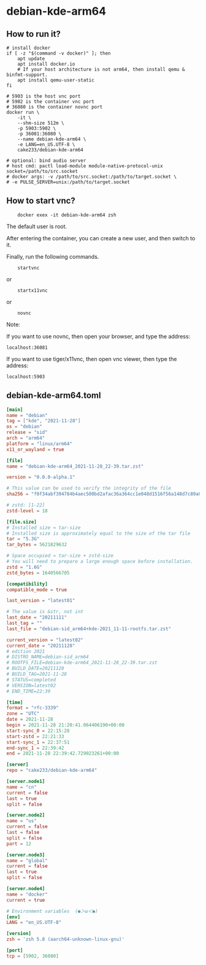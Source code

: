 # debian-kde-arm64

## How to run it?

```shell
# install docker
if [ -z "$(command -v docker)" ]; then
    apt update
    apt install docker.io
    # If your host architecture is not arm64, then install qemu & binfmt-support.
    apt install qemu-user-static
fi

# 5903 is the host vnc port
# 5902 is the container vnc port
# 36080 is the container novnc port
docker run \
    -it \
    --shm-size 512m \
    -p 5903:5902 \
    -p 36081:36080 \
    --name debian-kde-arm64 \
    -e LANG=en_US.UTF-8 \
    cake233/debian-kde-arm64

# optional: bind audio server
# host cmd: pactl load-module module-native-protocol-unix socket=/path/to/src.socket
# docker args: -v /path/to/src.socket:/path/to/target.socket \
# -e PULSE_SERVER=unix:/path/to/target.socket

```

## How to start vnc?

```shell
    docker exex -it debian-kde-arm64 zsh
```

The default user is root.

After entering the container, you can create a new user, and then switch to it.

Finally, run the following commands.

```shell
    startvnc
```

or

```shell
    startx11vnc
```

or

```shell
    novnc
```

Note:

If you want to use novnc, then open your browser, and type the address:

```
localhost:36081
```

If you want to use tiger/x11vnc, then open vnc viewer, then type the address:

```
localhost:5903
```

## debian-kde-arm64.toml

```toml
[main]
name = "debian"
tag = ["kde", "2021-11-28"]
os = "debian"
release = "sid"
arch = "arm64"
platform = "linux/arm64"
x11_or_wayland = true

[file]
name = "debian-kde-arm64_2021-11-28_22-39.tar.zst"

version = "0.0.0-alpha.1"

# This value can be used to verify the integrity of the file
sha256 = "f0f34abf394784b4aec500bd2afac36a364cc1e048d1516f56a148d7c89a06bd"

# zstd: [1-22]
zstd-level = 18

[file.size]
# Installed size ≈ tar-size
# Installed size is approximately equal to the size of the tar file
tar = "5.3G"
tar_bytes = 5621829632

# Space occupied ≈ tar-size + zstd-size
# You will need to prepare a large enough space before installation.
zstd = "1.6G"
zstd_bytes = 1640566705

[compatibility]
compatible_mode = true

last_version = "latest01"

# The value is &str, not int
last_date = "20211111"
last_tag = ""
last_file = "debian-sid_arm64+kde-2021_11-11-rootfs.tar.zst"

current_version = "latest02"
current_date = "20211128"
# edition 2021
# DISTRO_NAME=debian-sid_arm64
# ROOTFS_FILE=debian-kde-arm64_2021-11-28_22-39.tar.zst
# BUILD_DATE=20211128
# BUILD_TAG=2021-11-28
# STATUS=completed
# VERSION=latest02
# END_TIME=22:39

[time]
format = "rfc-3339"
zone = "UTC"
date = 2021-11-28
begin = 2021-11-28 21:20:41.064406190+00:00
start-sync_0 = 22:15:28
start-zstd = 22:21:33
start-sync_1 = 22:37:51
end-sync_1 = 22:39:42
end = 2021-11-28 22:39:42.729023261+00:00

[server]
repo = "cake233/debian-kde-arm64"

[server.node1]
name = "cn"
current = false
last = true
split = false

[server.node2]
name = "us"
current = false
last = false
split = false
part = 12

[server.node3]
name = "global"
current = false
last = true
split = false

[server.node4]
name = "docker"
current = true

# Environment variables  (●＞ω＜●)
[env]
LANG = "en_US.UTF-8"

[version]
zsh = 'zsh 5.8 (aarch64-unknown-linux-gnu)'

[port]
tcp = [5902, 36080]
```
